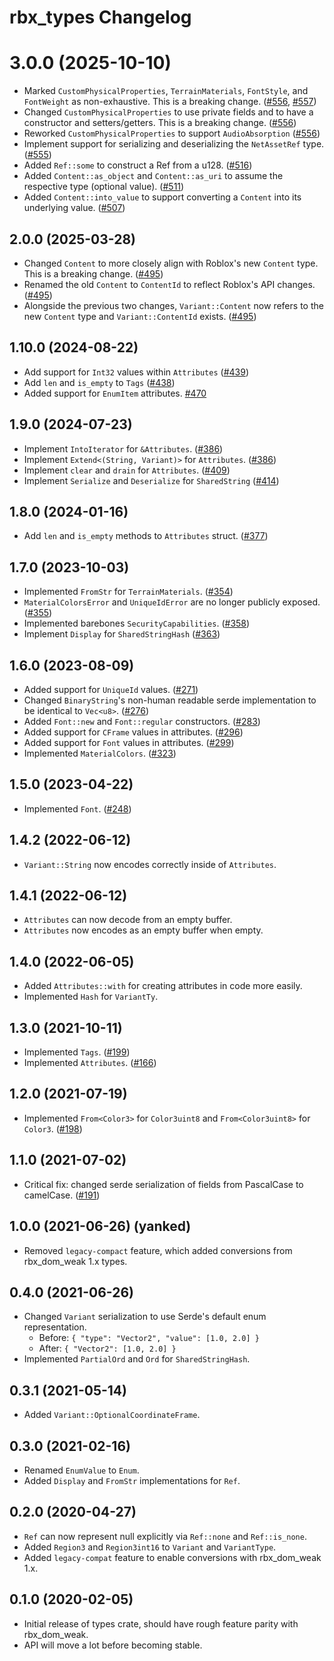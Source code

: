 # rbx_types Changelog

# 3.0.0 (2025-10-10)
* Marked `CustomPhysicalProperties`, `TerrainMaterials`, `FontStyle`, and `FontWeight` as non-exhaustive. This is a breaking change. ([#556], [#557])
* Changed `CustomPhysicalProperties` to use private fields and to have a constructor and setters/getters. This is a breaking change. ([#556])
* Reworked `CustomPhysicalProperties` to support `AudioAbsorption` ([#556])
* Implement support for serializing and deserializing the `NetAssetRef` type. ([#555])
* Added `Ref::some` to construct a Ref from a u128. ([#516])
* Added `Content::as_object` and `Content::as_uri` to assume the respective type (optional value). ([#511])
* Added `Content::into_value` to support converting a `Content` into its underlying value. ([#507])

[#516]: https://github.com/rojo-rbx/rbx-dom/pull/516
[#511]: https://github.com/rojo-rbx/rbx-dom/pull/511
[#507]: https://github.com/rojo-rbx/rbx-dom/pull/507
[#556]: https://github.com/rojo-rbx/rbx-dom/pull/556
[#555]: https://github.com/rojo-rbx/rbx-dom/pull/555
[#557]: https://github.com/rojo-rbx/rbx-dom/pull/557

## 2.0.0 (2025-03-28)
* Changed `Content` to more closely align with Roblox's new `Content` type. This is a breaking change. ([#495])
* Renamed the old `Content` to `ContentId` to reflect Roblox's API changes. ([#495])
* Alongside the previous two changes, `Variant::Content` now refers to the new `Content` type and `Variant::ContentId` exists. ([#495])

[#495]: https://github.com/rojo-rbx/rbx-dom/pull/495

## 1.10.0 (2024-08-22)
* Add support for `Int32` values within `Attributes` ([#439])
* Add `len` and `is_empty` to `Tags` ([#438])
* Added support for `EnumItem` attributes. [#470]

[#470]: https://github.com/rojo-rbx/rbx-dom/pull/470
[#438]: https://github.com/rojo-rbx/rbx-dom/pull/438
[#439]: https://github.com/rojo-rbx/rbx-dom/pull/439

## 1.9.0 (2024-07-23)
* Implement `IntoIterator` for `&Attributes`. ([#386])
* Implement `Extend<(String, Variant)>` for `Attributes`. ([#386])
* Implement `clear` and `drain` for `Attributes`. ([#409])
* Implement `Serialize` and `Deserialize` for `SharedString` ([#414])

[#386]: https://github.com/rojo-rbx/rbx-dom/pull/386
[#409]: https://github.com/rojo-rbx/rbx-dom/pull/409
[#414]: https://github.com/rojo-rbx/rbx-dom/pull/414

## 1.8.0 (2024-01-16)
* Add `len` and `is_empty` methods to `Attributes` struct. ([#377])

[#377]: https://github.com/rojo-rbx/rbx-dom/pull/377

## 1.7.0 (2023-10-03)
* Implemented `FromStr` for `TerrainMaterials`. ([#354])
* `MaterialColorsError` and `UniqueIdError` are no longer publicly exposed. ([#355])
* Implemented barebones `SecurityCapabilities`. ([#358])
* Implement `Display` for `SharedStringHash` ([#363])

[#354]: https://github.com/rojo-rbx/rbx-dom/pull/354
[#355]: https://github.com/rojo-rbx/rbx-dom/pull/355
[#358]: https://github.com/rojo-rbx/rbx-dom/pull/358
[#363]: https://github.com/rojo-rbx/rbx-dom/pull/363

## 1.6.0 (2023-08-09)
* Added support for `UniqueId` values. ([#271])
* Changed `BinaryString`'s non-human readable serde implementation to be identical to `Vec<u8>`. ([#276])
* Added `Font::new` and `Font::regular` constructors. ([#283])
* Added support for `CFrame` values in attributes. ([#296])
* Added support for `Font` values in attributes. ([#299])
* Implemented `MaterialColors`. ([#323])

[#271]: https://github.com/rojo-rbx/rbx-dom/pull/271
[#276]: https://github.com/rojo-rbx/rbx-dom/pull/276
[#283]: https://github.com/rojo-rbx/rbx-dom/pull/283
[#296]: https://github.com/rojo-rbx/rbx-dom/pull/296
[#299]: https://github.com/rojo-rbx/rbx-dom/pull/299
[#323]: https://github.com/rojo-rbx/rbx-dom/pull/323

## 1.5.0 (2023-04-22)
* Implemented `Font`. ([#248])

[#248]: https://github.com/rojo-rbx/rbx-dom/pull/248

## 1.4.2 (2022-06-12)
* `Variant::String` now encodes correctly inside of `Attributes`.

## 1.4.1 (2022-06-12)
* `Attributes` can now decode from an empty buffer.
* `Attributes` now encodes as an empty buffer when empty.

## 1.4.0 (2022-06-05)
* Added `Attributes::with` for creating attributes in code more easily.
* Implemented `Hash` for `VariantTy`.

## 1.3.0 (2021-10-11)
* Implemented `Tags`. ([#199])
* Implemented `Attributes`. ([#166])

[#166]: https://github.com/rojo-rbx/rbx-dom/pull/166
[#199]: https://github.com/rojo-rbx/rbx-dom/pull/199

## 1.2.0 (2021-07-19)
* Implemented `From<Color3>` for `Color3uint8` and `From<Color3uint8>` for `Color3`. ([#198][#198])

[#198]: https://github.com/rojo-rbx/rbx-dom/pull/198

## 1.1.0 (2021-07-02)
* Critical fix: changed serde serialization of fields from PascalCase to camelCase. ([#191][#191])

[#191]: https://github.com/rojo-rbx/rbx-dom/pull/191

## 1.0.0 (2021-06-26) (yanked)
* Removed `legacy-compact` feature, which added conversions from rbx\_dom\_weak 1.x types.

## 0.4.0 (2021-06-26)
* Changed `Variant` serialization to use Serde's default enum representation.
  * Before: `{ "type": "Vector2", "value": [1.0, 2.0] }`
  * After: `{ "Vector2": [1.0, 2.0] }`
* Implemented `PartialOrd` and `Ord` for `SharedStringHash`.

## 0.3.1 (2021-05-14)
* Added `Variant::OptionalCoordinateFrame`.

## 0.3.0 (2021-02-16)
* Renamed `EnumValue` to `Enum`.
* Added `Display` and `FromStr` implementations for `Ref`.

## 0.2.0 (2020-04-27)
* `Ref` can now represent null explicitly via `Ref::none` and `Ref::is_none`.
* Added `Region3` and `Region3int16` to `Variant` and `VariantType`.
* Added `legacy-compat` feature to enable conversions with rbx_dom_weak 1.x.

## 0.1.0 (2020-02-05)
* Initial release of types crate, should have rough feature parity with rbx_dom_weak.
* API will move a lot before becoming stable.
